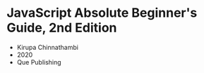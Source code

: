 # JavaScript Absolute Beginner's Guide, 2nd Edition

* Kirupa Chinnathambi
* 2020 
* Que Publishing 

